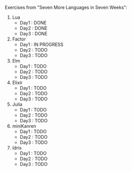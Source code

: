 Exercises from "Seven More Languages in Seven Weeks":

1. Lua
   * Day1 : DONE
   * Day2 : DONE
   * Day3 : DONE
2. Factor
   * Day1 : IN PROGRESS
   * Day2 : TODO
   * Day3 : TODO
3. Elm
   * Day1 : TODO
   * Day2 : TODO
   * Day3 : TODO
4. Elixir
   * Day1 : TODO
   * Day2 : TODO
   * Day3 : TODO
5. Julia
   * Day1 : TODO
   * Day2 : TODO
   * Day3 : TODO
6. miniKanren
   * Day1 : TODO
   * Day2 : TODO
   * Day3 : TODO
7. Idris
   * Day1 : TODO
   * Day2 : TODO
   * Day3 : TODO
